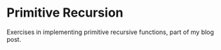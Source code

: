 # Primitive Recursion

Exercises in implementing primitive recursive functions, part of my blog post.
